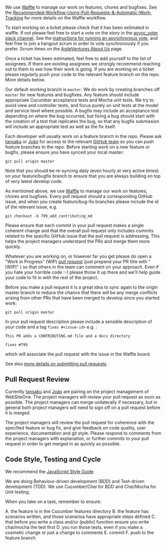We use [Waffle](https://waffle.io/AgileVentures/AsyncVoter) to manage our work on features, chores and bugfixes. See the [Recommended-Workflow-Using-Pull-Requests-&-Automatic-Work-Tracking](https://github.com/waffleio/waffle.io/wiki/Recommended-Workflow-Using-Pull-Requests-&-Automatic-Work-Tracking) for more details on the Waffle workflow.

To start working on a ticket please check that it has been estimated in waffle.  If not please feel free to start a vote on the story in the [async_voter slack channel](https://agileventures.slack.com/messages/async_voter/). See the [instructions for running an asynchronous vote](https://github.com/AgileVentures/AgileVentures/blob/master/ASYNC_VOTING.md), and feel free to join a hangout scrum in order to vote synchronously if you prefer.  Scrum times on the [AgileVentures About Us](http://www.agileventures.org/about-us) page.

Once a ticket has been estimated, feel free to add yourself to the list of assignees.  If there are existing assignees we strongly recommend reaching out to them to see how their work is going.  If you are working on a ticket please regularly push your code to the relevant feature branch on the repo.  More details below.

Our default working branch is `master`.  We do work by creating branches off `master` for new features and bugfixes.  Any feature should include appropriate Cucumber acceptance tests and Mocha unit tests.  We try to avoid view and controller tests, and focus purely on unit tests at the model and service level where possible.  A bugfix may include an acceptance test depending on where the bug occurred, but fixing a bug should start with the creation of a test that replicates the bug, so that any bugfix submission will include an appropriate test as well as the fix itself.

Each developer will usually work on a feature branch in the repo.  Please ask [tansaku](https://github.com/tansaku) or [João](https://github.com/joaopapereira) for access to the relevant [GitHub team](https://github.com/orgs/AgileVentures/teams/asyncvoters) so you can push feature branches to the repo. Before starting work on a new feature or bugfix, please ensure you have synced your local master:

```
git pull origin master
```

Note that you should be re-syncing daily (even hourly at very active times) on your feature/bugfix branch to ensure that you are always building on top of very latest develop code.

As mentioned above, we use [Waffle](https://waffle.io/AgileVentures/AsyncVoter) to manage our work on features, chores and bugfixes.  Every pull request should a corresponding GitHub issue, and when you create feature/bug-fix branches please include the id of the relevant issue, e.g.

```
git checkout -b 799_add_contributing_md
```

Please ensure that each commit in your pull request makes a single coherent change and that the overall pull request only includes commits related to the specific GitHub issue that the pull request is addressing.  This helps the project managers understand the PRs and merge them more quickly.

Whatever you are working on, or however far you get please do open a "Work in Progress" (WIP) [pull request](https://help.github.com/articles/creating-a-pull-request/) (just prepend your PR title with "[WIP]" ) so that others in the team can comment on your approach.  Even if you hate your horrible code :-) please throw it up there and we'll help guide your code to fit in with the rest of the project.


Before you make a pull request it is a great idea to sync again to the origin master branch to reduce the chance that there will be any merge conflicts arising from other PRs that have been merged to develop since you started work:

```
git pull origin master
```

In your pull request description please include a sensible description of your code and a tag `fixes #<issue-id>` e.g. :

```
This PR adds a CONTRIBUTING.md file and a docs directory

fixes #799
```

which will associate the pull request with the issue in the Waffle board.

See also [more details on submitting pull requests](how_to_submit_a_pull_request_on_github.md).

Pull Request Review
-------------------

Currently [tansaku](https://github.com/tansaku) and [João](https://github.com/joaopapereira) are pairing on the project management of WebSiteOne.  The project managers will review your pull request as soon as possible.  The project managers can merge unilaterally if necessary, but in general both project managers will need to sign off on a pull request before it is merged.

The project managers will review the pull request for coherence with the specified feature or bug fix, and give feedback on code quality, user experience, documentation and git style.  Please respond to comments from the project managers with explanation, or further commits to your pull request in order to get merged in as quickly as possible.


Code Style, Testing and Cycle
-----------------------------

We recommend the [JavaScript Style Guide](http://javascript.crockford.com/code.html)

We are doing Behaviour-driven development (BDD) and Test-driven development (TDD). We use Cucumber/Chai for BDD and Chai/Mocha for Unit testing.

When you take on a task, remember to ensure:

A. the feature is in the Cucumber features directory
B. the feature has scenarios written, and those scenarios have appropriate steps defined
C. that before you write a class and/or (public) function ensure you write chai/mocha the test first
D. you run those tests, even if you make a cosmetic change or just a change to comments
E. commit
F. push to the feature branch
